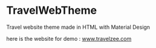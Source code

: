 # TravelWebTheme
Travel website theme made in HTML with Material Design



here is the website for demo : www.travelzee.com
